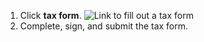1. Click **tax form**.
   ![Link to fill out a tax form](/assets/images/help/sponsors/tax-form-link.png)
2. Complete, sign, and submit the tax form.
